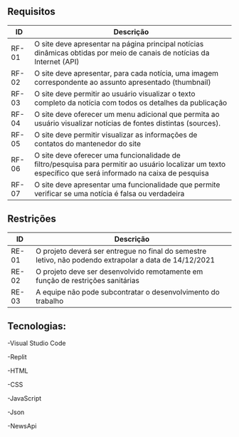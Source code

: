## Requisitos

|ID|Descrição|
|--|-------|
|RF-01|O site deve apresentar na página principal notícias dinâmicas obtidas por meio de canais de notícias da Internet (API)|
|RF-02|O site deve apresentar, para cada notícia, uma imagem correspondente ao assunto apresentado (thumbnail)|
|RF-03|O site deve permitir ao usuário visualizar o texto completo da notícia com todos os detalhes da publicação|
|RF-04|O site deve oferecer um menu adicional que permita ao usuário visualizar notícias de fontes distintas (sources).|
|RF-05|O site deve permitir visualizar as informações de contatos do mantenedor do site|
|RF-06|O site deve oferecer uma funcionalidade de filtro/pesquisa para permitir ao usuário localizar um texto específico que será informado na caixa de pesquisa|
|RF-07|O site deve apresentar uma funcionalidade que permite verificar se uma notícia é falsa ou verdadeira|

## Restrições

ID|Descrição|
|--|-------|
|RE-01|O projeto deverá ser entregue no final do semestre letivo, não podendo extrapolar a data de 14/12/2021|
|RE-02|O projeto deve ser desenvolvido remotamente em função de restrições sanitárias|
|RE-03|A equipe não pode subcontratar o desenvolvimento do trabalho|

## Tecnologias:

 -Visual Studio Code
 
 -Replit
 
 -HTML
 
 -CSS
 
 -JavaScript

 -Json
 
 -NewsApi
 
 
